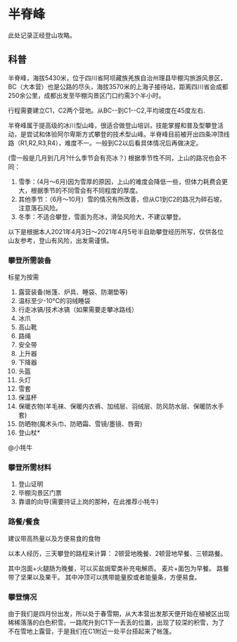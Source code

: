 # 半脊峰
此处记录正经登山攻略。

## 科普
半脊峰，海拔5430米，位于四川省阿坝藏族羌族自治州理县毕棚沟旅游风景区，BC（大本营）也是公路的尽头，海拔3570米的上海子接待站，距离四川省会成都250余公里，成都出发至毕棚沟景区门口约需3个半小时。

行程需要建立C1，C2两个营地。从BC--到C1--C2,平均坡度在45度左右.


半脊峰属于提高级的冰川型山峰，很适合做登山培训，技能掌握和普及型攀登活动，是尝试和体验阿尔卑斯方式攀登的技术型山峰。半脊峰目前被开出四条冲顶线路（R1,R2,R3,R4），难度不一。一般到C2以后看具体情况后再做决定。


(雪一般是几月到几月?什么季节会有亮冰？)
根据季节性不同，上山的路况也会不同：
1. 雪季：(4月～6月)因为雪厚的原因，上山的难度会降低一些，但体力耗费会更大，根据季节的不同雪会有不同程度的厚度。
2. 其他季节：（6月～10月）雪的情况有所改善，但从C1到C2的路况为碎石坡，注意落石风险。
3. 冬季：不适合攀登，雪面为亮冰，滑坠风险大，不建议攀登。


以下是根据本人2021年4月3日～2021年4月5号半自助攀登经历所写，仅供各位山友参考，登山有风险，出发需谨慎。


### 攀登所需装备
标星为按需

1. 露营装备(帐篷、炉具、睡袋、防潮垫等)
2. 温标至少-10°C的羽绒睡袋
3. 行走冰镐/技术冰镐（如果需要走攀冰路线）
4. 冰爪
5. 高山靴
6. 路绳
7. 安全带
8. 上升器
9. 下降器
10. 头盔
11. 头灯
12. 雪套
13. 保温杯
14. 保暖衣物(羊毛袜、保暖内衣裤、加绒层、羽绒层、防风防水层、保暖防水手套)
15. 防晒物(魔术头巾、防晒霜、雪镜/墨镜、唇膏)
16. 登山杖*

@小牦牛
### 攀登所需材料
1. 登山证明
2. 毕棚沟景区门票
3. 靠谱的向导(需要持证上岗的那种，在此推荐小牦牛)

### 路餐/餐食

建议带高热量以及方便易食的食物

以本人经历，三天攀登的路程来计算：
2顿营地晚餐、2顿营地早餐、三顿路餐。

其中泡面+火腿肠为晚餐，可以买盐焗荤类补充电解质。
麦片+面包为早餐。
路餐带了坚果以及果干。
其中冲顶可以携带能量胶或者能量条，方便易食。


### 攀登情况
由于我们是四月份出发，所以处于春雪期，从大本营出发那天便开始在植被区出现稀稀落落的白色积雪。一路爬升到C1下一丢丢的位置，出现了较深的积雪，为了不在雪地上露营，于是我们在C1附近一处平台搭起来了帐篷。